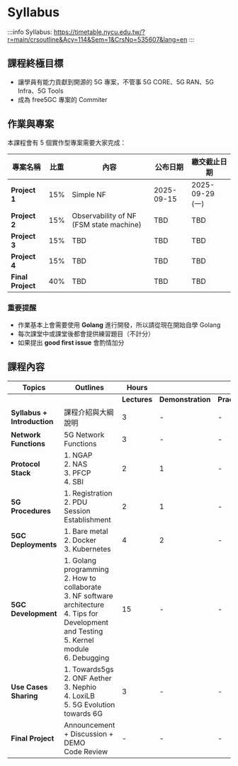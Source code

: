 # Syllabus

:::info
Syllabus: https://timetable.nycu.edu.tw/?r=main/crsoutline&Acy=114&Sem=1&CrsNo=535607&lang=en
:::

## 課程終極目標
- 讓學員有能力貢獻到開源的 5G 專案，不管事 5G CORE、5G RAN、5G Infra、5G Tools
- 成為 free5GC 專案的 Commiter

## 作業與專案

本課程會有 5 個實作型專案需要大家完成：

| 專案名稱 | 比重 | 內容 | 公布日期 | 繳交截止日期 |
|---------|------|------|----------|-------------|
| **Project 1** | 15% | Simple NF | 2025-09-15 | 2025-09-29 (一) |
| **Project 2** | 15% | Observability of NF (FSM state machine) | TBD | TBD |
| **Project 3** | 15% | TBD | TBD | TBD |
| **Project 4** | 15% | TBD | TBD | TBD |
| **Final Project** | 40% | TBD | TBD | TBD |

### 重要提醒
- 作業基本上會需要使用 **Golang** 進行開發，所以請從現在開始自學 Golang
- 每次課堂中或課堂後都會提供練習題目（不計分）
- 如果提出 **good first issue** 會酌情加分


## 課程內容

| Topics | Outlines | Hours |  |  |  | Memo |
|--------|----------|-------|-------|-------|-------|------|
|        |          | **Lectures** | **Demonstration** | **Practice** | **Others** |      |
| **Syllabus + Introduction** | 課程介紹與大綱說明 | 3 | - | - | - | |
| **Network Functions** | 5G Network Functions | 3 | - | - | - | |
| **Protocol Stack** | 1. NGAP<br>2. NAS<br>3. PFCP<br>4. SBI | 2 | 1 | - | - | |
| **5G Procedures** | 1. Registration<br>2. PDU Session Establishment | 2 | 1 | - | - | |
| **5GC Deployments** | 1. Bare metal<br>2. Docker<br>3. Kubernetes | 4 | 2 | - | - | |
| **5GC Development** | 1. Golang programming<br>2. How to collaborate<br>3. NF software architecture<br>4. Tips for Development and Testing<br>5. Kernel module<br>6. Debugging | 15 | - | - | - | |
| **Use Cases Sharing** | 1. Towards5gs<br>2. ONF Aether<br>3. Nephio<br>4. LoxiLB<br>5. 5G Evolution towards 6G | 3 | - | - | - | |
| **Final Project** | Announcement + Discussion + DEMO<br>Code Review | - | - | - | 12 | |